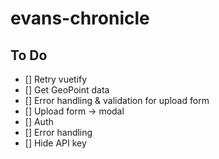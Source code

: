 # evans-chronicle

## To Do

- [] Retry vuetify
- [] Get GeoPoint data
- [] Error handling & validation for upload form
- [] Upload form -> modal
- [] Auth
- [] Error handling
- [] Hide API key
